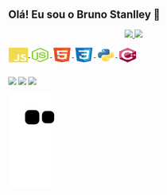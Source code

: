 ## Olá! Eu sou o Bruno Stanlley 👏
<div align="center">
  <a href="https://github.com/bstanlley">
  <img height="160em" src="https://github-readme-stats.vercel.app/api?username=bstanlley&show_icons=true&theme=tokyonight&include_all_commits=true&count_private=false"/>
  <img height="160em" src="https://github-readme-stats.vercel.app/api/top-langs/?username=bstanlley&layout=compact&langs_count="7"&theme=tokyonight&hide=makefile,swig"/>
</div>

<div style="display: inline_block"><br>
  <img align="center" alt="Bruno-Js" height="30" width="40" src="https://raw.githubusercontent.com/devicons/devicon/master/icons/javascript/javascript-plain.svg">
  <img align="center" alt="Bruno-NodeJs" height="30" width="40" src="https://raw.githubusercontent.com/devicons/devicon/master/icons/nodejs/nodejs-original.svg">
  <img align="center" alt="Bruno-HTML" height="30" width="40" src="https://raw.githubusercontent.com/devicons/devicon/master/icons/html5/html5-original.svg">
  <img align="center" alt="Bruno-CSS" height="30" width="40" src="https://raw.githubusercontent.com/devicons/devicon/master/icons/css3/css3-original.svg">
  <img align="center" alt="Bruno-Python" height="30" width="40" src="https://raw.githubusercontent.com/devicons/devicon/master/icons/python/python-original.svg">
  <img align="center" alt="Rafa-Csharp" height="30" width="40" src="https://raw.githubusercontent.com/devicons/devicon/master/icons/cplusplus/cplusplus-original.svg">
</div>

##

<div>

<a href="https://www.instagram.com/bruno_stanlley" target="_blank"><img src="https://img.shields.io/badge/-Instagram-%23E0000F?style=for-the-badge&logo=instagram&logoColor=white" target="_blank"></a>
<a href = "mailto:bruno.stanlleyj@gmail.com"><img src="https://img.shields.io/badge/-Gmail-%23333?style=for-the-badge&logo=gmail&logoColor=white" target="_blank"></a>
<a href="https://www.linkedin.com/in/bruno-stanlley-20a965181" target="_blank"><img src="https://img.shields.io/badge/-LinkedIn-%230077B5?style=for-the-badge&logo=linkedin&logoColor=white" target="_blank"></a>

![Snake animation](https://github.com/bstanlley/bstanlley/blob/output/github-contribution-grid-snake.svg)

</div>
